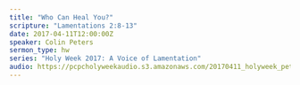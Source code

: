 ```yaml
---
title: "Who Can Heal You?"
scripture: "Lamentations 2:8-13"
date: 2017-04-11T12:00:00Z
speaker: Colin Peters
sermon_type: hw
series: "Holy Week 2017: A Voice of Lamentation"
audio: https://pcpcholyweekaudio.s3.amazonaws.com/20170411_holyweek_peters-58ee76ed5a9d3.mp3 
---
```




